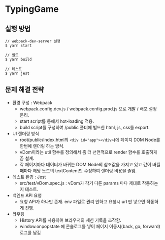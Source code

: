 # TypingGame

## 실행 방법

```SHELL
// webpack-dev-server 실행
$ yarn start

// 빌드
$ yarn build

// 테스트
$ yarn jest

```

## 문제 해결 전략

- 환경 구성 : Webpack
  - webpack.config.dev.js / webpack.config.prod.js 으로 개발 / 배포 설정 분리.
  - start script를 통해서 hot-loading 적용.
  - build script를 구성하여 /public 폴더에 빌드한 html, js, css를 export.
- UI 렌더링 방식
  - root(public/index.html의 ```<div id="app"></div>```)에 페이지 DOM Node를 한번에 렌더링 하는 방식.
  - vDom이라는 util 함수를 정의해서 좀 더 선언적으로 render 함수를 호출하게끔 설계.
  - 각 페이지마다 데이터가 바뀌는 DOM Node의 참조값을 가지고 있고 값이 바뀔때마다 해당 노드의 textContent만 수정하여 렌더링 비용을 줄임.
- 테스트 환경 : Jest
  - src/test/vDom.spec.js : vDom가 각기 다른 params 마다 제대로 작동하는지 테스트.
- 백엔드 API 요청
  - 요청 API가 하나만 존재. env 파일로 관리 안하고 요청시 url 만 넣으면 작동하게 진행.
- 라우팅
  - History API를 사용하여 브라우저의 세션 기록을 조작함.
  - window.onpopstate 에 콘솔로그를 넣어 페이지 이동시(back, go, forward) 로그를 남김
